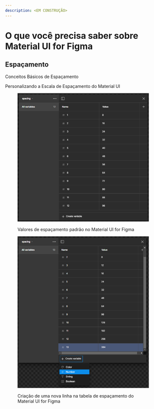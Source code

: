 ```yaml
---
description: <EM CONSTRUÇÃO>
---
```


# O que você precisa saber sobre Material UI for Figma

## Espaçamento

Conceitos Básicos de Espaçamento

Personalizando a Escala de Espaçamento do Material UI

<figure><img src="../.gitbook/assets/image.png" alt=""><figcaption><p>Valores de espaçamento padrão no Material UI for Figma</p></figcaption></figure>

<figure><img src="../.gitbook/assets/image (1).png" alt=""><figcaption><p>Criação de uma nova linha na tabela de espaçamento do Material UI for Figma</p></figcaption></figure>







